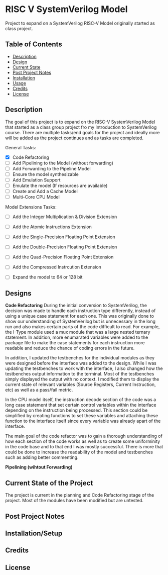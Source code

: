 # RISC V SystemVerilog Model
Project to expand on a SystemVerilog RISC-V Model originally started as class project. 

<!-- Image/link format
![Name](folder/name.file) spaces encoded as %20
-->

## Table of Contents

- [Description](#description)
- [Design](#design)
- [Current State](#current-state-of-the-project)
- [Post Project Notes](#post-project-notes)
- [Installation](#installation) <!-- Should I have Installation and Usage above or below the Design, Current State, Changes, etc? -->
- [Usage](#usage)
- [Credits](#credits)
- [License](#license)

## Description

The goal of this project is to expand on the RISC-V SystemVerilog Model that started as a class group project fro my Introduction to SystemVerilog course. There are multiple tasks/end goals for the project and ideally more will be added as the project continues and as tasks are completed. 

General Tasks:
- [X] Code Refactoring
- [ ] Add Pipelining to the Model (without forwarding)
- [ ] Add Forwarding to the Pipeline Model
- [ ] Ensure the model synthesizable
- [ ] Add Emulation Support
- [ ] Emulate the model (If resources are available)
- [ ] Create and Add a Cache Model
- [ ] Multi-Core CPU Model

Model Extensions Tasks:
- [ ] Add the Integer Multiplication & Division Extension
- [ ] Add the Atomic Instructions Extension
- [ ] Add the Single-Precision Floating Point Extension
- [ ] Add the Double-Precision Floating Point Extension
- [ ] Add the Quad-Precision Floating Point Extension
- [ ] Add the Compressed Instrcution Extension
- [ ] Expand the model to 64 or 128 bit


## Designs

**Code Refactoring**
During the initial conversion to SystemVerilog, the decision was made to handle each instruction type differently, instead of using a unique case statement for each one. This was originally done to show our understanding of SystemVerilog but is unnecessary in the long run and also makes certain parts of the code difficult to read. For example, the I-Type module used a mux module that was a large nested ternary statement. In addition, more enumarated variables were added to the package file to make the case statements for each instruction more readable and reduce the chance of coding errors in the future. 

In addition, I updated the testbenches for the individual modules as they were designed before the interface was added to the design. While I was updating the testbenches to work with the interface, I also changed how the testbenches output information to the terminal. Most of the testbenches simply displayed the output with no context. I modified them to display the current state of relevant variables (Source Registers, Current Instruction, etc) as well as a pass/fail metric. 

In the CPU model itself, the instruction decode section of the code was a long case statement that set certain control variables within the interface depending on the instruction being processed. This section could be simplified by creating functions to set these variables and attaching these function to the interface itself since every variable was already apart of the interface. 

The main goal of the code refactor was to gain a thorough understanding of how each section of the code works as well as to create some uniforminity in the code base and to that end I was mostly successful. There is more that could be done to increase the readability of the model and testbenches such as adding better commenting. 


**Pipelining (wihtout Forwarding)**


<!--
**Synthesize Model**


**Emulation Support**



**Cache Model Addition (Separate Repo Project?)**


**Extension Modules**

-->

## Current State of the Project

The project is current in the planning and Code Refactoring stage of the project. 
Most of the modules have been modified but are untested. 


## Post Project Notes

<!-- Text -->


## Installation/Setup

<!-- What EDA libraries and files are needed for this project? -->


<!--
## Usage

Provide instructions and examples for use. Include screenshots as needed.

To add a screenshot, create an `assets/images` folder in your repository and upload your screenshot to it. Then, using the relative filepath, add it to your README using the following syntax:

    ```md
    ![alt text](assets/images/screenshot.png)
    ```

## Features

If your project has a lot of features, list them here.

## Tests/Simulation

-->

## Credits

<!-- List your collaborators, if any, with links to their GitHub profiles. -->


<!-- If you used any third-party assets that require attribution, list the creators with links to their primary web presence in this section. -->
<!-- Link the Symbols and Footprints used? -->

## License

<!-- Licensed under the [CERN-OHL-S-2.0](LICENSE.txt) License -->